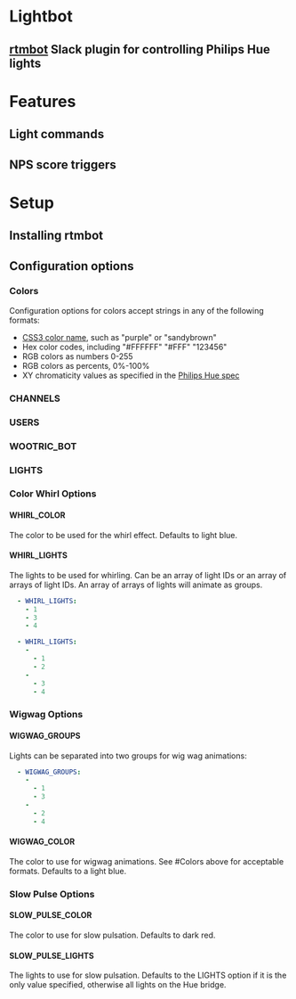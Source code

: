 Lightbot
========

## [rtmbot](https://github.com/slackhq/python-rtmbot) Slack plugin for controlling Philips Hue lights

# Features

## Light commands

## NPS score triggers

# Setup

## Installing rtmbot

## Configuration options

### Colors
Configuration options for colors accept strings in any of the following formats:
* [CSS3 color name](http://www.w3.org/TR/css3-color/#svg-color), such as "purple" or "sandybrown"
* Hex color codes, including "#FFFFFF" "#FFF" "123456"
* RGB colors as numbers 0-255
* RGB colors as percents, 0%-100%
* XY chromaticity values as specified in the [Philips Hue spec](https://www.developers.meethue.com/documentation/core-concepts)
### CHANNELS
### USERS
### WOOTRIC_BOT
### LIGHTS
### Color Whirl Options
#### WHIRL_COLOR
The color to be used for the whirl effect.  Defaults to light blue.
#### WHIRL_LIGHTS
The lights to be used for whirling.  Can be an array of light IDs or an array of arrays of light IDs.  An array of arrays of lights will animate as groups.
```YAML
  - WHIRL_LIGHTS:
    - 1
	- 3
	- 4
```
```YAML
  - WHIRL_LIGHTS:
    -
	  - 1
	  - 2
	-
	  - 3
	  - 4
```
### Wigwag Options
#### WIGWAG_GROUPS
Lights can be separated into two groups for wig wag animations:
```YAML
  - WIGWAG_GROUPS:
    -
	  - 1
	  - 3
	-
	  - 2
	  - 4
```
#### WIGWAG_COLOR
The color to use for wigwag animations.  See #Colors above for acceptable formats.  Defaults to a light blue.
### Slow Pulse Options
#### SLOW_PULSE_COLOR
The color to use for slow pulsation.  Defaults to dark red.
#### SLOW_PULSE_LIGHTS
The lights to use for slow pulsation.  Defaults to the LIGHTS option if it is the only value specified, otherwise all lights on the Hue bridge.
